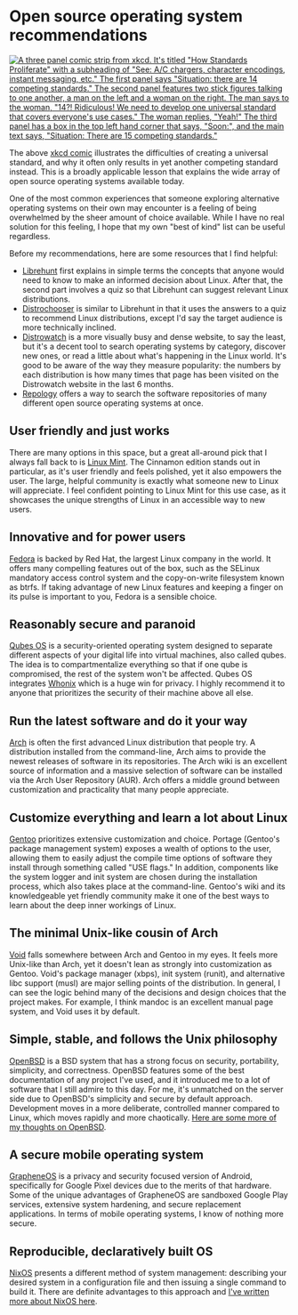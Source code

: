 # Open source operating system recommendations

[![A three panel comic strip from xkcd. It's titled "How Standards Proliferate" with a subheading of "See: A/C chargers, character encodings, instant messaging, etc." The first panel says "Situation: there are 14 competing standards." The second panel features two stick figures talking to one another, a man on the left and a woman on the right. The man says to the woman, "14?! Ridiculous! We need to develop one universal standard that covers everyone's use cases." The woman replies, "Yeah!" The third panel has a box in the top left hand corner that says, "Soon:", and the main text says, "Situation: There are 15 competing standards." ](/images/xkcd-standards.6975f55c09cec9a24ccb0185707d56892b881f9b1157c3e6d7ff61554d91ba94.2.png)](/images/xkcd-standards.6975f55c09cec9a24ccb0185707d56892b881f9b1157c3e6d7ff61554d91ba94.2.png)

The above [xkcd comic](https://xkcd.com/927/) illustrates the
difficulties of creating a universal standard, and why it often only
results in yet another competing standard instead. This is a broadly
applicable lesson that explains the wide array of open source operating
systems available today.

One of the most common experiences that someone exploring alternative
operating systems on their own may encounter is a feeling of being
overwhelmed by the sheer amount of choice available. While I have no
real solution for this feeling, I hope that my own "best of kind" list
can be useful regardless.

Before my recommendations, here are some resources that I find helpful:

- [Librehunt](https://librehunt.org/) first explains in simple terms the
  concepts that anyone would need to know to make an informed decision
  about Linux. After that, the second part involves a quiz so that
  Librehunt can suggest relevant Linux distributions.
- [Distrochooser](https://distrochooser.de/) is similar to Librehunt in
  that it uses the answers to a quiz to recommend Linux distributions,
  except I'd say the target audience is more technically inclined.
- [Distrowatch](https://distrowatch.com/) is a more visually busy and
  dense website, to say the least, but it's a decent tool to search
  operating systems by category, discover new ones, or read a little
  about what's happening in the Linux world. It's good to be aware of
  the way they measure popularity: the numbers by each distribution is
  how many times that page has been visited on the Distrowatch website
  in the last 6 months.
- [Repology](https://repology.org/) offers a way to search the software
  repositories of many different open source operating systems at once.

## User friendly and just works

There are many options in this space, but a great all-around pick that I
always fall back to is [Linux Mint](https://linuxmint.com/). The
Cinnamon edition stands out in particular, as it's user friendly and
feels polished, yet it also empowers the user. The large, helpful
community is exactly what someone new to Linux will appreciate. I feel
confident pointing to Linux Mint for this use case, as it showcases the
unique strengths of Linux in an accessible way to new users.

## Innovative and for power users

[Fedora](https://fedoraproject.org/) is backed by Red Hat, the largest
Linux company in the world. It offers many compelling features out of
the box, such as the SELinux mandatory access control system and the
copy-on-write filesystem known as btrfs. If taking advantage of new
Linux features and keeping a finger on its pulse is important to you,
Fedora is a sensible choice.

## Reasonably secure and paranoid

[Qubes OS](https://www.qubes-os.org) is a security-oriented operating
system designed to separate different aspects of your digital life into
virtual machines, also called qubes. The idea is to compartmentalize
everything so that if one qube is compromised, the rest of the system
won't be affected. Qubes OS integrates [Whonix](https://www.whonix.org/)
which is a huge win for privacy. I highly recommend it to anyone that
prioritizes the security of their machine above all else.

## Run the latest software and do it your way

[Arch](https://archlinux.org/) is often the first advanced Linux
distribution that people try. A distribution installed from the
command-line, Arch aims to provide the newest releases of software in
its repositories. The Arch wiki is an excellent source of information
and a massive selection of software can be installed via the Arch User
Repository (AUR). Arch offers a middle ground between customization and
practicality that many people appreciate.

## Customize everything and learn a lot about Linux

[Gentoo](https://www.gentoo.org/) prioritizes extensive customization
and choice. Portage (Gentoo's package management system) exposes a
wealth of options to the user, allowing them to easily adjust the
compile time options of software they install through something called
"USE flags." In addition, components like the system logger and init
system are chosen during the installation process, which also takes
place at the command-line. Gentoo's wiki and its knowledgeable yet
friendly community make it one of the best ways to learn about the deep
inner workings of Linux.

## The minimal Unix-like cousin of Arch

[Void](https://voidlinux.org/) falls somewhere between Arch and Gentoo
in my eyes. It feels more Unix-like than Arch, yet it doesn't lean as
strongly into customization as Gentoo. Void's package manager (xbps),
init system (runit), and alternative libc support (musl) are major
selling points of the distribution. In general, I can see the logic
behind many of the decisions and design choices that the project makes.
For example, I think mandoc is an excellent manual page system, and Void
uses it by default.

## Simple, stable, and follows the Unix philosophy

[OpenBSD](https://www.openbsd.org/) is a BSD system that has a strong
focus on security, portability, simplicity, and correctness. OpenBSD
features some of the best documentation of any project I've used, and it
introduced me to a lot of software that I still admire to this day. For
me, it's unmatched on the server side due to OpenBSD's simplicity and
secure by default approach. Development moves in a more deliberate,
controlled manner compared to Linux, which moves rapidly and more
chaotically. [Here are some more of my thoughts on
OpenBSD](/why-openbsd.html).

## A secure mobile operating system

[GrapheneOS](https://grapheneos.org/) is a privacy and security focused
version of Android, specifically for Google Pixel devices due to the
merits of that hardware. Some of the unique advantages of GrapheneOS are
sandboxed Google Play services, extensive system hardening, and secure
replacement applications. In terms of mobile operating systems, I know
of nothing more secure.

## Reproducible, declaratively built OS

[NixOS](https://nixos.org) presents a different method of system
management: describing your desired system in a configuration file and
then issuing a single command to build it. There are definite advantages
to this approach and [I've written more about NixOS
here](/nixos-pros-cons.html).
